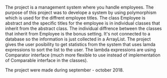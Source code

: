The project is a management system where you handle employees. 
The purpose of this project was to develope a system by using polymorphism which is used for the diffrent employee titles. 
The class Employee is abstract and the specific titles for the employee is in individual classes that inherit from the abstract class.
The individual diffrence between the classes that inherit from Employee is the bonus setting. 
It's not connected to a database so the information is just collected in a ArrayList.
The project gives the user posibility to get statistics from the system that uses lamda expressions to sort the list to the user. The lambda expressions are using Comparator interface (much more flexible to use instead of implementation of Comparable interface in the classes). 

The project were made during september - october 2018.
